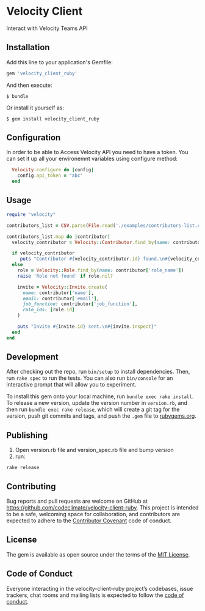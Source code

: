 # Velocity Client

Interact with Velocity Teams API

## Installation

Add this line to your application's Gemfile:

```ruby
gem 'velocity_client_ruby'
```

And then execute:

    $ bundle

Or install it yourself as:

    $ gem install velocity_client_ruby

## Configuration

In order to be able to Access Velocity API you need to have a token.
You can set it up all your environemnt variables using configure method:

```ruby
  Velocity.configure do |config|
    config.api_token = "abc"
  end
```

## Usage

```ruby
require "velocity"

contributors_list = CSV.parse(File.read('./examples/contributors-list.csv'), headers: true)

contributors_list.map do |contributor|
  velocity_contributor = Velocity::Contributor.find_by(name: contributor['name'])

  if velocity_contributor
     puts "Contributor #{velocity_contributor.id} found.\n#{velocity_contributor.inspect}"
  else
    role = Velocity::Role.find_by(name: contributor['role_name'])
    raise 'Role not found' if role.nil?

    invite = Velocity::Invite.create(
      name: contributor['name'],
      email: contributor['email'],
      job_function: contributor['job_function'],
      role_ids: [role.id]
    )

    puts "Invite #{invite.id} sent.\n#{invite.inspect}"
  end
end
```

## Development

After checking out the repo, run `bin/setup` to install dependencies. Then, run `rake spec` to run the tests. You can also run `bin/console` for an interactive prompt that will allow you to experiment.

To install this gem onto your local machine, run `bundle exec rake install`. To release a new version, update the version number in `version.rb`, and then run `bundle exec rake release`, which will create a git tag for the version, push git commits and tags, and push the `.gem` file to [rubygems.org](https://rubygems.org).


## Publishing

1. Open version.rb file and version_spec.rb file and bump version
2. run:

```
rake release
```

## Contributing

Bug reports and pull requests are welcome on GitHub at https://github.com/codeclimate/velocity-client-ruby. This project is intended to be a safe, welcoming space for collaboration, and contributors are expected to adhere to the [Contributor Covenant](http://contributor-covenant.org) code of conduct.

## License

The gem is available as open source under the terms of the [MIT License](https://opensource.org/licenses/MIT).

## Code of Conduct

Everyone interacting in the velocity-client-ruby project’s codebases, issue trackers, chat rooms and mailing lists is expected to follow the [code of conduct](https://github.com/[USERNAME]/velocity_client_ruby/blob/master/CODE_OF_CONDUCT.md).
